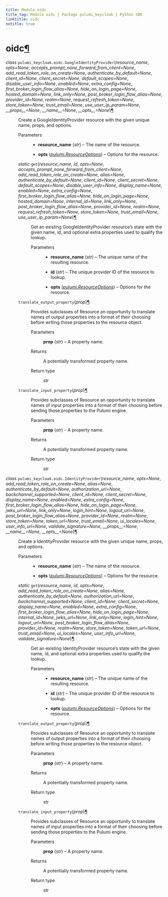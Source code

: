 ```yaml
---
title: Module oidc
title_tag: Module oidc | Package pulumi_keycloak | Python SDK
linktitle: oidc
notitle: true
---
```


<div class="section" id="module-pulumi_keycloak.oidc">
<span id="oidc"></span><h1>oidc<a class="headerlink" href="#module-pulumi_keycloak.oidc" title="Permalink to this headline">¶</a></h1>
<dl class="class">
<dt id="pulumi_keycloak.oidc.GoogleIdentityProvider">
<em class="property">class </em><code class="sig-prename descclassname">pulumi_keycloak.oidc.</code><code class="sig-name descname">GoogleIdentityProvider</code><span class="sig-paren">(</span><em class="sig-param">resource_name</em>, <em class="sig-param">opts=None</em>, <em class="sig-param">accepts_prompt_none_forward_from_client=None</em>, <em class="sig-param">add_read_token_role_on_create=None</em>, <em class="sig-param">authenticate_by_default=None</em>, <em class="sig-param">client_id=None</em>, <em class="sig-param">client_secret=None</em>, <em class="sig-param">default_scopes=None</em>, <em class="sig-param">disable_user_info=None</em>, <em class="sig-param">enabled=None</em>, <em class="sig-param">extra_config=None</em>, <em class="sig-param">first_broker_login_flow_alias=None</em>, <em class="sig-param">hide_on_login_page=None</em>, <em class="sig-param">hosted_domain=None</em>, <em class="sig-param">link_only=None</em>, <em class="sig-param">post_broker_login_flow_alias=None</em>, <em class="sig-param">provider_id=None</em>, <em class="sig-param">realm=None</em>, <em class="sig-param">request_refresh_token=None</em>, <em class="sig-param">store_token=None</em>, <em class="sig-param">trust_email=None</em>, <em class="sig-param">use_user_ip_param=None</em>, <em class="sig-param">__props__=None</em>, <em class="sig-param">__name__=None</em>, <em class="sig-param">__opts__=None</em><span class="sig-paren">)</span><a class="headerlink" href="#pulumi_keycloak.oidc.GoogleIdentityProvider" title="Permalink to this definition">¶</a></dt>
<dd><p>Create a GoogleIdentityProvider resource with the given unique name, props, and options.</p>
<dl class="field-list simple">
<dt class="field-odd">Parameters</dt>
<dd class="field-odd"><ul class="simple">
<li><p><strong>resource_name</strong> (<em>str</em>) – The name of the resource.</p></li>
<li><p><strong>opts</strong> (<a class="reference internal" href="../../pulumi/#pulumi.ResourceOptions" title="pulumi.ResourceOptions"><em>pulumi.ResourceOptions</em></a>) – Options for the resource.</p></li>
</ul>
</dd>
</dl>
<dl class="method">
<dt id="pulumi_keycloak.oidc.GoogleIdentityProvider.get">
<em class="property">static </em><code class="sig-name descname">get</code><span class="sig-paren">(</span><em class="sig-param">resource_name</em>, <em class="sig-param">id</em>, <em class="sig-param">opts=None</em>, <em class="sig-param">accepts_prompt_none_forward_from_client=None</em>, <em class="sig-param">add_read_token_role_on_create=None</em>, <em class="sig-param">alias=None</em>, <em class="sig-param">authenticate_by_default=None</em>, <em class="sig-param">client_id=None</em>, <em class="sig-param">client_secret=None</em>, <em class="sig-param">default_scopes=None</em>, <em class="sig-param">disable_user_info=None</em>, <em class="sig-param">display_name=None</em>, <em class="sig-param">enabled=None</em>, <em class="sig-param">extra_config=None</em>, <em class="sig-param">first_broker_login_flow_alias=None</em>, <em class="sig-param">hide_on_login_page=None</em>, <em class="sig-param">hosted_domain=None</em>, <em class="sig-param">internal_id=None</em>, <em class="sig-param">link_only=None</em>, <em class="sig-param">post_broker_login_flow_alias=None</em>, <em class="sig-param">provider_id=None</em>, <em class="sig-param">realm=None</em>, <em class="sig-param">request_refresh_token=None</em>, <em class="sig-param">store_token=None</em>, <em class="sig-param">trust_email=None</em>, <em class="sig-param">use_user_ip_param=None</em><span class="sig-paren">)</span><a class="headerlink" href="#pulumi_keycloak.oidc.GoogleIdentityProvider.get" title="Permalink to this definition">¶</a></dt>
<dd><p>Get an existing GoogleIdentityProvider resource’s state with the given name, id, and optional extra
properties used to qualify the lookup.</p>
<dl class="field-list simple">
<dt class="field-odd">Parameters</dt>
<dd class="field-odd"><ul class="simple">
<li><p><strong>resource_name</strong> (<em>str</em>) – The unique name of the resulting resource.</p></li>
<li><p><strong>id</strong> (<em>str</em>) – The unique provider ID of the resource to lookup.</p></li>
<li><p><strong>opts</strong> (<a class="reference internal" href="../../pulumi/#pulumi.ResourceOptions" title="pulumi.ResourceOptions"><em>pulumi.ResourceOptions</em></a>) – Options for the resource.</p></li>
</ul>
</dd>
</dl>
</dd></dl>

<dl class="method">
<dt id="pulumi_keycloak.oidc.GoogleIdentityProvider.translate_output_property">
<code class="sig-name descname">translate_output_property</code><span class="sig-paren">(</span><em class="sig-param">prop</em><span class="sig-paren">)</span><a class="headerlink" href="#pulumi_keycloak.oidc.GoogleIdentityProvider.translate_output_property" title="Permalink to this definition">¶</a></dt>
<dd><p>Provides subclasses of Resource an opportunity to translate names of output properties
into a format of their choosing before writing those properties to the resource object.</p>
<dl class="field-list simple">
<dt class="field-odd">Parameters</dt>
<dd class="field-odd"><p><strong>prop</strong> (<em>str</em>) – A property name.</p>
</dd>
<dt class="field-even">Returns</dt>
<dd class="field-even"><p>A potentially transformed property name.</p>
</dd>
<dt class="field-odd">Return type</dt>
<dd class="field-odd"><p>str</p>
</dd>
</dl>
</dd></dl>

<dl class="method">
<dt id="pulumi_keycloak.oidc.GoogleIdentityProvider.translate_input_property">
<code class="sig-name descname">translate_input_property</code><span class="sig-paren">(</span><em class="sig-param">prop</em><span class="sig-paren">)</span><a class="headerlink" href="#pulumi_keycloak.oidc.GoogleIdentityProvider.translate_input_property" title="Permalink to this definition">¶</a></dt>
<dd><p>Provides subclasses of Resource an opportunity to translate names of input properties into
a format of their choosing before sending those properties to the Pulumi engine.</p>
<dl class="field-list simple">
<dt class="field-odd">Parameters</dt>
<dd class="field-odd"><p><strong>prop</strong> (<em>str</em>) – A property name.</p>
</dd>
<dt class="field-even">Returns</dt>
<dd class="field-even"><p>A potentially transformed property name.</p>
</dd>
<dt class="field-odd">Return type</dt>
<dd class="field-odd"><p>str</p>
</dd>
</dl>
</dd></dl>

</dd></dl>

<dl class="class">
<dt id="pulumi_keycloak.oidc.IdentityProvider">
<em class="property">class </em><code class="sig-prename descclassname">pulumi_keycloak.oidc.</code><code class="sig-name descname">IdentityProvider</code><span class="sig-paren">(</span><em class="sig-param">resource_name</em>, <em class="sig-param">opts=None</em>, <em class="sig-param">add_read_token_role_on_create=None</em>, <em class="sig-param">alias=None</em>, <em class="sig-param">authenticate_by_default=None</em>, <em class="sig-param">authorization_url=None</em>, <em class="sig-param">backchannel_supported=None</em>, <em class="sig-param">client_id=None</em>, <em class="sig-param">client_secret=None</em>, <em class="sig-param">display_name=None</em>, <em class="sig-param">enabled=None</em>, <em class="sig-param">extra_config=None</em>, <em class="sig-param">first_broker_login_flow_alias=None</em>, <em class="sig-param">hide_on_login_page=None</em>, <em class="sig-param">jwks_url=None</em>, <em class="sig-param">link_only=None</em>, <em class="sig-param">login_hint=None</em>, <em class="sig-param">logout_url=None</em>, <em class="sig-param">post_broker_login_flow_alias=None</em>, <em class="sig-param">provider_id=None</em>, <em class="sig-param">realm=None</em>, <em class="sig-param">store_token=None</em>, <em class="sig-param">token_url=None</em>, <em class="sig-param">trust_email=None</em>, <em class="sig-param">ui_locales=None</em>, <em class="sig-param">user_info_url=None</em>, <em class="sig-param">validate_signature=None</em>, <em class="sig-param">__props__=None</em>, <em class="sig-param">__name__=None</em>, <em class="sig-param">__opts__=None</em><span class="sig-paren">)</span><a class="headerlink" href="#pulumi_keycloak.oidc.IdentityProvider" title="Permalink to this definition">¶</a></dt>
<dd><p>Create a IdentityProvider resource with the given unique name, props, and options.</p>
<dl class="field-list simple">
<dt class="field-odd">Parameters</dt>
<dd class="field-odd"><ul class="simple">
<li><p><strong>resource_name</strong> (<em>str</em>) – The name of the resource.</p></li>
<li><p><strong>opts</strong> (<a class="reference internal" href="../../pulumi/#pulumi.ResourceOptions" title="pulumi.ResourceOptions"><em>pulumi.ResourceOptions</em></a>) – Options for the resource.</p></li>
</ul>
</dd>
</dl>
<dl class="method">
<dt id="pulumi_keycloak.oidc.IdentityProvider.get">
<em class="property">static </em><code class="sig-name descname">get</code><span class="sig-paren">(</span><em class="sig-param">resource_name</em>, <em class="sig-param">id</em>, <em class="sig-param">opts=None</em>, <em class="sig-param">add_read_token_role_on_create=None</em>, <em class="sig-param">alias=None</em>, <em class="sig-param">authenticate_by_default=None</em>, <em class="sig-param">authorization_url=None</em>, <em class="sig-param">backchannel_supported=None</em>, <em class="sig-param">client_id=None</em>, <em class="sig-param">client_secret=None</em>, <em class="sig-param">display_name=None</em>, <em class="sig-param">enabled=None</em>, <em class="sig-param">extra_config=None</em>, <em class="sig-param">first_broker_login_flow_alias=None</em>, <em class="sig-param">hide_on_login_page=None</em>, <em class="sig-param">internal_id=None</em>, <em class="sig-param">jwks_url=None</em>, <em class="sig-param">link_only=None</em>, <em class="sig-param">login_hint=None</em>, <em class="sig-param">logout_url=None</em>, <em class="sig-param">post_broker_login_flow_alias=None</em>, <em class="sig-param">provider_id=None</em>, <em class="sig-param">realm=None</em>, <em class="sig-param">store_token=None</em>, <em class="sig-param">token_url=None</em>, <em class="sig-param">trust_email=None</em>, <em class="sig-param">ui_locales=None</em>, <em class="sig-param">user_info_url=None</em>, <em class="sig-param">validate_signature=None</em><span class="sig-paren">)</span><a class="headerlink" href="#pulumi_keycloak.oidc.IdentityProvider.get" title="Permalink to this definition">¶</a></dt>
<dd><p>Get an existing IdentityProvider resource’s state with the given name, id, and optional extra
properties used to qualify the lookup.</p>
<dl class="field-list simple">
<dt class="field-odd">Parameters</dt>
<dd class="field-odd"><ul class="simple">
<li><p><strong>resource_name</strong> (<em>str</em>) – The unique name of the resulting resource.</p></li>
<li><p><strong>id</strong> (<em>str</em>) – The unique provider ID of the resource to lookup.</p></li>
<li><p><strong>opts</strong> (<a class="reference internal" href="../../pulumi/#pulumi.ResourceOptions" title="pulumi.ResourceOptions"><em>pulumi.ResourceOptions</em></a>) – Options for the resource.</p></li>
</ul>
</dd>
</dl>
</dd></dl>

<dl class="method">
<dt id="pulumi_keycloak.oidc.IdentityProvider.translate_output_property">
<code class="sig-name descname">translate_output_property</code><span class="sig-paren">(</span><em class="sig-param">prop</em><span class="sig-paren">)</span><a class="headerlink" href="#pulumi_keycloak.oidc.IdentityProvider.translate_output_property" title="Permalink to this definition">¶</a></dt>
<dd><p>Provides subclasses of Resource an opportunity to translate names of output properties
into a format of their choosing before writing those properties to the resource object.</p>
<dl class="field-list simple">
<dt class="field-odd">Parameters</dt>
<dd class="field-odd"><p><strong>prop</strong> (<em>str</em>) – A property name.</p>
</dd>
<dt class="field-even">Returns</dt>
<dd class="field-even"><p>A potentially transformed property name.</p>
</dd>
<dt class="field-odd">Return type</dt>
<dd class="field-odd"><p>str</p>
</dd>
</dl>
</dd></dl>

<dl class="method">
<dt id="pulumi_keycloak.oidc.IdentityProvider.translate_input_property">
<code class="sig-name descname">translate_input_property</code><span class="sig-paren">(</span><em class="sig-param">prop</em><span class="sig-paren">)</span><a class="headerlink" href="#pulumi_keycloak.oidc.IdentityProvider.translate_input_property" title="Permalink to this definition">¶</a></dt>
<dd><p>Provides subclasses of Resource an opportunity to translate names of input properties into
a format of their choosing before sending those properties to the Pulumi engine.</p>
<dl class="field-list simple">
<dt class="field-odd">Parameters</dt>
<dd class="field-odd"><p><strong>prop</strong> (<em>str</em>) – A property name.</p>
</dd>
<dt class="field-even">Returns</dt>
<dd class="field-even"><p>A potentially transformed property name.</p>
</dd>
<dt class="field-odd">Return type</dt>
<dd class="field-odd"><p>str</p>
</dd>
</dl>
</dd></dl>

</dd></dl>

</div>
